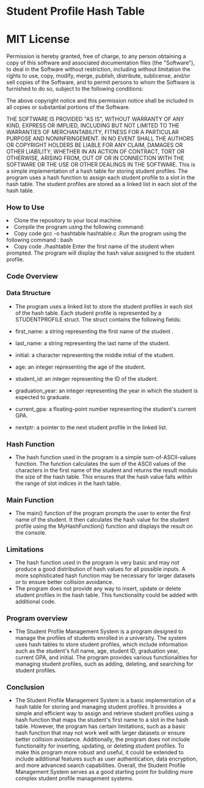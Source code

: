# Student Profile Hash Table
# MIT License

Permission is hereby granted, free of charge, to any person obtaining a copy of this software and associated documentation files (the "Software"), to deal in the Software without restriction, including without limitation the rights to use, copy, modify, merge, publish, distribute, sublicense, and/or sell copies of the Software, and to permit persons to whom the Software is furnished to do so, subject to the following conditions:

The above copyright notice and this permission notice shall be included in all copies or substantial portions of the Software.

THE SOFTWARE IS PROVIDED "AS IS", WITHOUT WARRANTY OF ANY KIND, EXPRESS OR IMPLIED, INCLUDING BUT NOT LIMITED TO THE WARRANTIES OF MERCHANTABILITY, FITNESS FOR A PARTICULAR PURPOSE AND NONINFRINGEMENT. IN NO EVENT SHALL THE AUTHORS OR COPYRIGHT HOLDERS BE LIABLE FOR ANY CLAIM, DAMAGES OR OTHER LIABILITY, WHETHER IN AN ACTION OF CONTRACT, TORT OR OTHERWISE, ARISING FROM, OUT OF OR IN CONNECTION WITH THE SOFTWARE OR THE USE OR OTHER DEALINGS IN THE SOFTWARE.
This is a simple implementation of a hash table for storing student profiles. The program uses a hash function to assign each student profile to a slot in the hash table. The student profiles are stored as a linked list in each slot of the hash table.

<h2 style = "font-size : 18px;"> How to Use</h2>
  <li>Clone the repository to your local machine.</li>
  <li>Compile the program using the following command:</li> 

 <li>
  Copy code
  gcc -o hashtable hashtable.c
  .Run the program using the following command :
  bash
 </li>
 <li>
 Copy code
 ./hashtable
 Enter the first name of the student when prompted.
 The program will display the hash value assigned to the student profile.
 </li>

<h2 style = "font-size : 18px;">Code Overview</h2>

<h3 style = "16px;">Data Structure</h3>
<ul><li>
The program uses a linked list to store the student profiles in each slot of the hash table. Each student profile is represented by a STUDENTPROFILE struct. The struct contains the following fields:</li>
</ul>

<ul><li> first_name: a string representing the first name of the student .</li></ul>
<ul><li> last_name: a string representing the last name of the student. </li></ul>
<ul><li> initial: a character representing the middle initial of the student. </li></ul>
<ul><li> age: an integer representing the age of the student. </li></ul>
<ul><li> student_id: an integer representing the ID of the student. </li></ul>
<ul><li> graduation_year: an integer representing the year in which the student is expected to graduate. </li></ul>
<ul><li> current_gpa: a floating-point number representing the student's current GPA. </li></ul>
<ul><li>nextptr: a pointer to the next student profile in the linked list.</li></ul>

<h2 style = "font-size:18px;">Hash Function</h3><ul><li>
The hash function used in the program is a simple sum-of-ASCII-values function. The function calculates the sum of the ASCII values of the characters in the first name of the student and returns the result modulo the size of the hash table. This ensures that the hash value falls within the range of slot indices in the hash table.
</ul></li>

<h2 style = "font-size:18px";>Main Function</h2><ul><li>
The main() function of the program prompts the user to enter the first name of the student. It then calculates the hash value for the student profile using the MyHashFunction() function and displays the result on the console.
</li></ul>

<h2 style = "font-size:18px";>Limitations</h2><ul><li>
The hash function used in the program is very basic and may not produce a good distribution of hash values for all possible inputs. A more sophisticated hash function may be necessary for larger datasets or to ensure better collision avoidance.</li>
<li>The program does not provide any way to insert, update or delete student profiles in the hash table. This functionality could be added with additional code.</li>
</ul>

<h2 style = "font-size:18px";>Program overview</h2><ul><li>

The Student Profile Management System is a program designed to manage the profiles of students enrolled in a university. The system uses hash tables to store student profiles, which include information such as the student's full name, age, student ID, graduation year, current GPA, and initial. The program provides various functionalities for managing student profiles, such as adding, deleting, and searching for student profiles.</li></ul>

<h2 style = "font-size:18px";>Conclusion</h2><ul><li>
The Student Profile Management System is a basic implementation of a hash table for storing and managing student profiles. It provides a simple and efficient way to assign and retrieve student profiles using a hash function that maps the student's first name to a slot in the hash table. However, the program has certain limitations, such as a basic hash function that may not work well with larger datasets or ensure better collision avoidance. Additionally, the program does not include functionality for inserting, updating, or deleting student profiles. To make this program more robust and useful, it could be extended to include additional features such as user authentication, data encryption, and more advanced search capabilities. Overall, the Student Profile Management System serves as a good starting point for building more complex student profile management systems.</li></ul>
